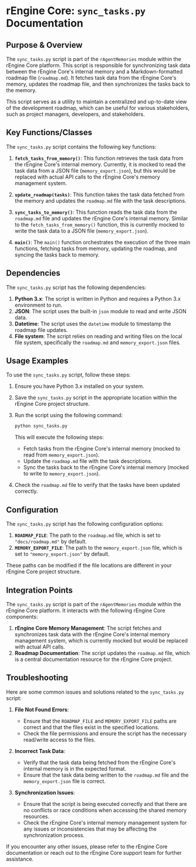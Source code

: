 # rEngine Core: `sync_tasks.py` Documentation

## Purpose & Overview

The `sync_tasks.py` script is part of the `rAgentMemories` module within the rEngine Core platform. This script is responsible for synchronizing task data between the rEngine Core's internal memory and a Markdown-formatted roadmap file (`roadmap.md`). It fetches task data from the rEngine Core's memory, updates the roadmap file, and then synchronizes the tasks back to the memory.

This script serves as a utility to maintain a centralized and up-to-date view of the development roadmap, which can be useful for various stakeholders, such as project managers, developers, and stakeholders.

## Key Functions/Classes

The `sync_tasks.py` script contains the following key functions:

1. **`fetch_tasks_from_memory()`**: This function retrieves the task data from the rEngine Core's internal memory. Currently, it is mocked to read the task data from a JSON file (`memory_export.json`), but this would be replaced with actual API calls to the rEngine Core's memory management system.

1. **`update_roadmap(tasks)`**: This function takes the task data fetched from the memory and updates the `roadmap.md` file with the task descriptions.

1. **`sync_tasks_to_memory()`**: This function reads the task data from the `roadmap.md` file and updates the rEngine Core's internal memory. Similar to the `fetch_tasks_from_memory()` function, this is currently mocked to write the task data to a JSON file (`memory_export.json`).

1. **`main()`**: The `main()` function orchestrates the execution of the three main functions, fetching tasks from memory, updating the roadmap, and syncing the tasks back to memory.

## Dependencies

The `sync_tasks.py` script has the following dependencies:

1. **Python 3.x**: The script is written in Python and requires a Python 3.x environment to run.
2. **JSON**: The script uses the built-in `json` module to read and write JSON data.
3. **Datetime**: The script uses the `datetime` module to timestamp the roadmap file updates.
4. **File system**: The script relies on reading and writing files on the local file system, specifically the `roadmap.md` and `memory_export.json` files.

## Usage Examples

To use the `sync_tasks.py` script, follow these steps:

1. Ensure you have Python 3.x installed on your system.
2. Save the `sync_tasks.py` script in the appropriate location within the rEngine Core project structure.
3. Run the script using the following command:

   ```bash
   python sync_tasks.py
   ```

   This will execute the following steps:

   - Fetch tasks from the rEngine Core's internal memory (mocked to read from `memory_export.json`).
   - Update the `roadmap.md` file with the task descriptions.
   - Sync the tasks back to the rEngine Core's internal memory (mocked to write to `memory_export.json`).

1. Check the `roadmap.md` file to verify that the tasks have been updated correctly.

## Configuration

The `sync_tasks.py` script has the following configuration options:

1. **`ROADMAP_FILE`**: The path to the `roadmap.md` file, which is set to `"docs/roadmap.md"` by default.
2. **`MEMORY_EXPORT_FILE`**: The path to the `memory_export.json` file, which is set to `"memory_export.json"` by default.

These paths can be modified if the file locations are different in your rEngine Core project structure.

## Integration Points

The `sync_tasks.py` script is part of the `rAgentMemories` module within the rEngine Core platform. It interacts with the following rEngine Core components:

1. **rEngine Core Memory Management**: The script fetches and synchronizes task data with the rEngine Core's internal memory management system, which is currently mocked but would be replaced with actual API calls.
2. **Roadmap Documentation**: The script updates the `roadmap.md` file, which is a central documentation resource for the rEngine Core project.

## Troubleshooting

Here are some common issues and solutions related to the `sync_tasks.py` script:

1. **File Not Found Errors**:
   - Ensure that the `ROADMAP_FILE` and `MEMORY_EXPORT_FILE` paths are correct and that the files exist in the specified locations.
   - Check the file permissions and ensure the script has the necessary read/write access to the files.

1. **Incorrect Task Data**:
   - Verify that the task data being fetched from the rEngine Core's internal memory is in the expected format.
   - Ensure that the task data being written to the `roadmap.md` file and the `memory_export.json` file is correct.

1. **Synchronization Issues**:
   - Ensure that the script is being executed correctly and that there are no conflicts or race conditions when accessing the shared memory resources.
   - Check the rEngine Core's internal memory management system for any issues or inconsistencies that may be affecting the synchronization process.

If you encounter any other issues, please refer to the rEngine Core documentation or reach out to the rEngine Core support team for further assistance.
